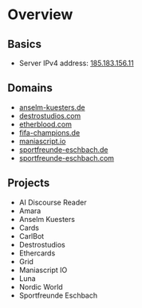 # Overview

## Basics
- Server IPv4 address: [185.183.156.11](http://185.183.156.11)

## Domains
- [anselm-kuesters.de](https://anselm-kuesters.de)
- [destrostudios.com](https://destrostudios.com)
- [etherblood.com](https://etherblood.com)
- [fifa-champions.de](https://fifa-champions.de)
- [maniascript.io](https://maniascript.io)
- [sportfreunde-eschbach.de](https://sportfreunde-eschbach.de)
- [sportfreunde-eschbach.com](https://sportfreunde-eschbach.com)

## Projects

- AI Discourse Reader
- Amara
- Anselm Kuesters
- Cards
- CarlBot
- Destrostudios
- Ethercards
- Grid
- Maniascript IO
- Luna
- Nordic World
- Sportfreunde Eschbach
